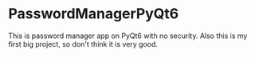 # PasswordManagerPyQt6
This is password manager app on PyQt6 with no security. Also this is my first big project, so don't think it is very good.
